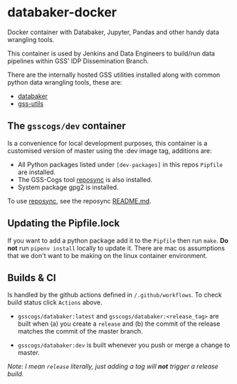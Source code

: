 # databaker-docker
Docker container with Databaker, Jupyter, Pandas and other handy data wrangling tools.

This container is used by Jenkins and Data Engineers to build/run data pipelines within GSS' IDP Dissemination Branch.

There are the internally hosted GSS utilities installed along with common python data wrangling tools, these are:

* [databaker](https://github.com/GSS-Cogs/databaker)
* [gss-utils](https://github.com/GSS-Cogs/gss-utils)

## The `gsscogs/dev` container

Is a convenience for local development purposes, this container is a customised version of master using the :dev image tag, additions are:

* All Python packages listed under `[dev-packages]` in this repos `Pipfile` are installed.
* The GSS-Cogs tool [reposync](https://github.com/GSS-Cogs/airtable-utils) is also installed.
* System package gpg2 is installed.

To use [reposync](https://github.com/GSS-Cogs/airtable-utils), see the reposync [README.md](https://github.com/GSS-Cogs/airtable-utils/blob/master/README.md).

## Updating the Pipfile.lock

If you want to add a python package add it to the `Pipfile` then run `make`. **Do not** run `pipenv install` locally to update it. There are mac os assumptions that we don't want to be making on the linux container environment.

## Builds & CI

Is handled by the github actions defined in `/.github/workflows`. To check build status click `Actions` above.

* `gsscogs/databaker:latest` and `gsscogs/databaker:<release_tag>` are built when (a) you create a `release` and (b) the commit of the release matches the commit of the master branch.

* `gsscogs/databaker:dev` is built whenever you push or merge a change to master.

_Note: I mean `release` literally, just adding a tag will **not** trigger a release build._

